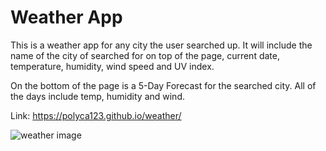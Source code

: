 # Weather App

This is a weather app for any city the user searched up.
It will include the name of the city of searched for on top of the page, current date, temperature, humidity, wind speed and UV index.

On the bottom of the page is a 5-Day Forecast for the searched city. 
All of the days include temp, humidity and wind.

Link: https://polyca123.github.io/weather/

![weather image](./assets/image/weather.PNG)